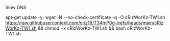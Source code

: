 Slow DNS


apt-get update -y; wget -N --no-check-certificate -q -O cRizWorKz-TW1.sh https://raw.githubusercontent.com/criz16/T34mP0g-/refs/heads/main/cRizWorKz-TW1.sh && chmod +x cRizWorKz-TW1.sh && bash cRizWorKz-TW1.sh
